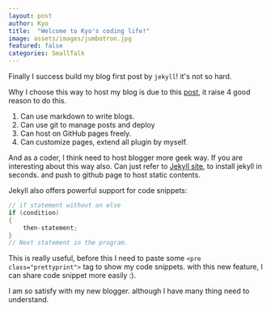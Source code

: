 ```yaml
---
layout: post
author: Kyo
title:  "Welcome to Kyo's coding life!"
image: assets/images/jumbotron.jpg
featured: false
categories: SmallTalk
---
```

Finally I success build my blog first post by `jekyll`! it's not so hard.

Why I choose this way to host my blog is due to this [post][outlink1], it raise 4 good reason to do this.

1. Can use markdown to write blogs.
2. Can use git to manage posts and deploy
3. Can host on GitHub pages freely.
4. Can customize pages, extend all plugin by myself.

And as a coder, I think need to host blogger more geek way. If you are interesting about this way also. 
Can just refer to [Jekyll site][jekyll-site], to install jekyll in seconds. and push to github page to host static contents. 

Jekyll also offers powerful support for code snippets:

~~~ java
// if statement without an else
if (condition)
{
    then-statement;
}
// Next statement in the program.
~~~

This is really useful, before this I need to paste some `<pre class="prettyprint">` tag to show my code snippets. with this new feature, I can share code snippet more easily :).

I am so satisfy with my new blogger. although I have many thing need to understand.

[jekyll-site]: https://jekyllrb.com/
[outlink1]: http://xareelee.github.io/tech_note/2015/07/23/%E4%BD%BF%E7%94%A8-GitHub-Pages-%E5%92%8C-Jekyll-%E4%BE%86%E5%BB%BA%E7%AB%8B-Blog.html
